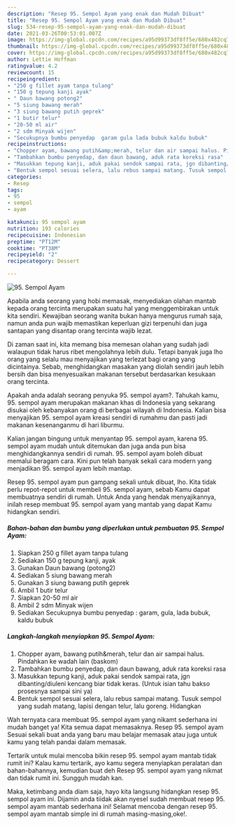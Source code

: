 ```yaml
---
description: "Resep 95. Sempol Ayam yang enak dan Mudah Dibuat"
title: "Resep 95. Sempol Ayam yang enak dan Mudah Dibuat"
slug: 534-resep-95-sempol-ayam-yang-enak-dan-mudah-dibuat
date: 2021-03-26T00:53:01.007Z
image: https://img-global.cpcdn.com/recipes/a95d99373df8ff5e/680x482cq70/95-sempol-ayam-foto-resep-utama.jpg
thumbnail: https://img-global.cpcdn.com/recipes/a95d99373df8ff5e/680x482cq70/95-sempol-ayam-foto-resep-utama.jpg
cover: https://img-global.cpcdn.com/recipes/a95d99373df8ff5e/680x482cq70/95-sempol-ayam-foto-resep-utama.jpg
author: Lettie Hoffman
ratingvalue: 4.2
reviewcount: 15
recipeingredient:
- "250 g fillet ayam tanpa tulang"
- "150 g tepung kanji ayak"
- " Daun bawang potong2"
- "5 siung bawang merah"
- "3 siung bawang putih geprek"
- "1 butir telur"
- "20-50 ml air"
- "2 sdm Minyak wijen"
- "Secukupnya bumbu penyedap  garam gula lada bubuk kaldu bubuk"
recipeinstructions:
- "Chopper ayam, bawang putih&amp;merah, telur dan air sampai halus. Pindahkan ke wadah lain (baskom)"
- "Tambahkan bumbu penyedap, dan daun bawang, aduk rata koreksi rasa"
- "Masukkan tepung kanji, aduk pakai sendok sampai rata, jgn dibanting/diuleni kencang biar tidak keras. (Untuk isian tahu bakso prosesnya sampai sini ya)"
- "Bentuk sempol sesuai selera, lalu rebus sampai matang. Tusuk sempol yang sudah matang, lapisi dengan telur, lalu goreng. Hidangkan"
categories:
- Resep
tags:
- 95
- sempol
- ayam

katakunci: 95 sempol ayam 
nutrition: 193 calories
recipecuisine: Indonesian
preptime: "PT12M"
cooktime: "PT38M"
recipeyield: "2"
recipecategory: Dessert

---
```



![95. Sempol Ayam](https://img-global.cpcdn.com/recipes/a95d99373df8ff5e/680x482cq70/95-sempol-ayam-foto-resep-utama.jpg)

Apabila anda seorang yang hobi memasak, menyediakan olahan mantab kepada orang tercinta merupakan suatu hal yang menggembirakan untuk kita sendiri. Kewajiban seorang  wanita bukan hanya mengurus rumah saja, namun anda pun wajib memastikan keperluan gizi terpenuhi dan juga santapan yang disantap orang tercinta wajib lezat.

Di zaman  saat ini, kita memang bisa memesan olahan yang sudah jadi walaupun tidak harus ribet mengolahnya lebih dulu. Tetapi banyak juga lho orang yang selalu mau menyajikan yang terlezat bagi orang yang dicintainya. Sebab, menghidangkan masakan yang diolah sendiri jauh lebih bersih dan bisa menyesuaikan makanan tersebut berdasarkan kesukaan orang tercinta. 



Apakah anda adalah seorang penyuka 95. sempol ayam?. Tahukah kamu, 95. sempol ayam merupakan makanan khas di Indonesia yang sekarang disukai oleh kebanyakan orang di berbagai wilayah di Indonesia. Kalian bisa menyajikan 95. sempol ayam kreasi sendiri di rumahmu dan pasti jadi makanan kesenanganmu di hari liburmu.

Kalian jangan bingung untuk menyantap 95. sempol ayam, karena 95. sempol ayam mudah untuk ditemukan dan juga anda pun bisa menghidangkannya sendiri di rumah. 95. sempol ayam boleh dibuat memalui beragam cara. Kini pun telah banyak sekali cara modern yang menjadikan 95. sempol ayam lebih mantap.

Resep 95. sempol ayam pun gampang sekali untuk dibuat, lho. Kita tidak perlu repot-repot untuk membeli 95. sempol ayam, sebab Kamu dapat membuatnya sendiri di rumah. Untuk Anda yang hendak menyajikannya, inilah resep membuat 95. sempol ayam yang mantab yang dapat Kamu hidangkan sendiri.

<!--inarticleads1-->

##### Bahan-bahan dan bumbu yang diperlukan untuk pembuatan 95. Sempol Ayam:

1. Siapkan 250 g fillet ayam tanpa tulang
1. Sediakan 150 g tepung kanji, ayak
1. Gunakan  Daun bawang (potong2)
1. Sediakan 5 siung bawang merah
1. Gunakan 3 siung bawang putih geprek
1. Ambil 1 butir telur
1. Siapkan 20-50 ml air
1. Ambil 2 sdm Minyak wijen
1. Sediakan Secukupnya bumbu penyedap : garam, gula, lada bubuk, kaldu bubuk




<!--inarticleads2-->

##### Langkah-langkah menyiapkan 95. Sempol Ayam:

1. Chopper ayam, bawang putih&amp;merah, telur dan air sampai halus. Pindahkan ke wadah lain (baskom)
1. Tambahkan bumbu penyedap, dan daun bawang, aduk rata koreksi rasa
1. Masukkan tepung kanji, aduk pakai sendok sampai rata, jgn dibanting/diuleni kencang biar tidak keras. (Untuk isian tahu bakso prosesnya sampai sini ya)
1. Bentuk sempol sesuai selera, lalu rebus sampai matang. Tusuk sempol yang sudah matang, lapisi dengan telur, lalu goreng. Hidangkan




Wah ternyata cara membuat 95. sempol ayam yang nikamt sederhana ini mudah banget ya! Kita semua dapat memasaknya. Resep 95. sempol ayam Sesuai sekali buat anda yang baru mau belajar memasak atau juga untuk kamu yang telah pandai dalam memasak.

Tertarik untuk mulai mencoba bikin resep 95. sempol ayam mantab tidak rumit ini? Kalau kamu tertarik, ayo kamu segera menyiapkan peralatan dan bahan-bahannya, kemudian buat deh Resep 95. sempol ayam yang nikmat dan tidak rumit ini. Sungguh mudah kan. 

Maka, ketimbang anda diam saja, hayo kita langsung hidangkan resep 95. sempol ayam ini. Dijamin anda tiidak akan nyesel sudah membuat resep 95. sempol ayam mantab sederhana ini! Selamat mencoba dengan resep 95. sempol ayam mantab simple ini di rumah masing-masing,oke!.

